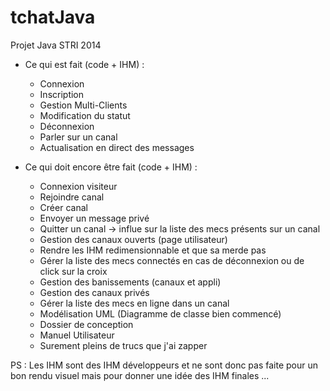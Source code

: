 tchatJava
=========

Projet Java STRI 2014

- Ce qui est fait (code + IHM) :
	- Connexion
	- Inscription
	- Gestion Multi-Clients
	- Modification du statut
	- Déconnexion
	- Parler sur un canal
	- Actualisation en direct des messages

- Ce qui doit encore être fait (code + IHM) :
	- Connexion visiteur
	- Rejoindre canal
	- Créer canal
	- Envoyer un message privé
	- Quitter un canal -> influe sur la liste des mecs présents sur un canal
	- Gestion des canaux ouverts (page utilisateur)
	- Rendre les IHM redimensionnable et que sa merde pas
	- Gérer la liste des mecs connectés en cas de déconnexion ou de click sur la croix
	- Gestion des banissements (canaux et appli)
	- Gestion des canaux privés
	- Gérer la liste des mecs en ligne dans un canal
	- Modélisation UML (Diagramme de classe bien commencé)
	- Dossier de conception
	- Manuel Utilisateur
	- Surement pleins de trucs que j'ai zapper

PS : Les IHM sont des IHM développeurs et ne sont donc pas faite pour un bon rendu visuel mais pour donner une idée des IHM finales ...
